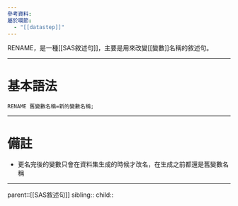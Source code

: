 ```yaml
---
參考資料: 
屬於環節:
  - "[[datastep]]"
---
```

RENAME，是一種[[SAS敘述句]]，主要是用來改變[[變數]]名稱的敘述句。
- - -
# 基本語法
```SAS
RENAME 舊變數名稱=新的變數名稱;
```
- - -
# 備註
- 更名完後的變數只會在資料集生成的時候才改名，在生成之前都還是舊變數名稱
- - -
parent::[[SAS敘述句]]
sibling::
child::